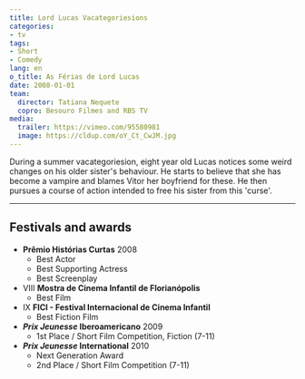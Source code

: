 ```yaml
---
title: Lord Lucas Vacategoriesions
categories:
- tv
tags:
- Short
- Comedy
lang: en
o_title: As Férias de Lord Lucas
date: 2008-01-01
team:
  director: Tatiana Nequete
  copro: Besouro Filmes and RBS TV
media:
  trailer: https://vimeo.com/95580981
  image: https://cldup.com/oY_Ct_CwJM.jpg
---
```


During a summer vacategoriesion, eight year old Lucas notices some weird changes on his older sister's behaviour. He starts to believe that she has become a vampire and blames Vitor her boyfriend for these. He then pursues a course of action intended to free his sister from this 'curse'.

---

## Festivals and awards

* **Prêmio Histórias Curtas** 2008
  * Best Actor
  * Best Supporting Actress
  * Best Screenplay
* VIII **Mostra de Cinema Infantil de Florianópolis**
  * Best Film
* IX **FICI - Festival Internacional de Cinema Infantil**
  * Best Fiction Film
* **_Prix Jeunesse_ Iberoamericano** 2009
  * 1st Place / Short Film Competition, Fiction (7-11)
* **_Prix Jeunesse_ International** 2010
  * Next Generation Award
  * 2nd Place / Short Film Competition (7-11)
